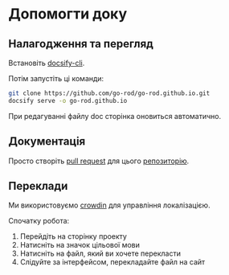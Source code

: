 # Допомогти доку

## Налагодження та перегляд

Встановіть [docsify-cli](https://docsify.js.org/#/quickstart).

Потім запустіть ці команди:

```bash
git clone https://github.com/go-rod/go-rod.github.io.git
docsify serve -o go-rod.github.io
```

При редагуванні файлу doc сторінка оновиться автоматично.

## Документація

Просто створіть [pull request](https://docs.github.com/en/github/collaborating-with-issues-and-pull-requests/about-pull-requests) для цього [репозиторію](https://github.com/go-rod/go-rod.github.io.git).

## Переклади

Ми використовуємо [crowdin](https://crowdin.com/) для управління локалізацією.

Спочатку робота:

1. Перейдіть на сторінку проекту [](https://crowdin.com/project/go-rod)
2. Натисніть на значок цільової мови
3. Натисніть на файл, який ви хочете перекласти
4. Слідуйте за інтерфейсом, перекладайте файл на сайт
